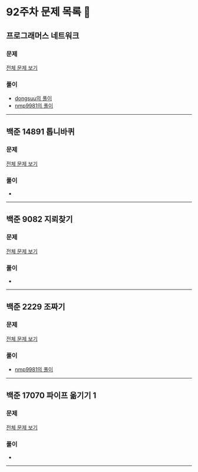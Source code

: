 # 92주차 문제 목록 📝

## 프로그래머스 네트워크
### 문제
[전체 문제 보기](https://school.programmers.co.kr/learn/courses/30/lessons/43162)    

### 풀이
- [dongsuu의 풀이](https://hyunn99.tistory.com/214)
- [nmp9981의 풀이](https://blog.naver.com/tybnasgo/222922471871)
___

## 백준 14891 톱니바퀴
### 문제
[전체 문제 보기](https://www.acmicpc.net/problem/14891)

### 풀이
- 
___

## 백준 9082 지뢰찾기
### 문제
[전체 문제 보기](https://www.acmicpc.net/problem/9082)

### 풀이
- 
___

## 백준 2229 조짜기
### 문제
[전체 문제 보기](https://www.acmicpc.net/problem/2229)

### 풀이
- [nmp9981의 풀이](https://blog.naver.com/tybnasgo/222549242531)
___

## 백준 17070 파이프 옮기기 1
### 문제
[전체 문제 보기](https://www.acmicpc.net/problem/17070)

### 풀이
- 
___
